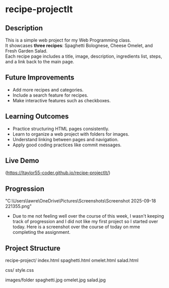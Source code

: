 # recipe-projectlt

## Description
This is a simple web project for my Web Programming class.  
It showcases **three recipes**: Spaghetti Bolognese, Cheese Omelet, and Fresh Garden Salad.  
Each recipe page includes a title, image, description, ingredients list, steps, and a link back to the main page.


## Future Improvements
- Add more recipes and categories.   
- Include a search feature for recipes.  
- Make interactive features such as checkboxes.


## Learning Outcomes
- Practice structuring HTML pages consistently.  
- Learn to organize a web project with folders for images.
- Understand linking between pages and navigation.  
- Apply good coding practices like commit messages.

## Live Demo
(https://ltaylor55-coder.github.io/recipe-projectlt/)


## Progression
"C:\Users\lawre\OneDrive\Pictures\Screenshots\Screenshot 2025-09-18 221355.png"

- Due to me not feeling well over the course of this week, I wasn't keeping track of progression and I did not like my first project so I started over today. Here is a screenshot over the course of today on mme completing the assignment.  


## Project Structure
recipe-project/
 index.html
spaghetti.html
 omelet.html
 salad.html

 css/ style.css

 images/folder
 spaghetti.jpg
 omelet.jpg
 salad.jpg
